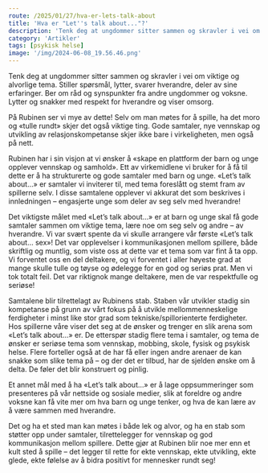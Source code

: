 ```yaml
---
route: /2025/01/27/hva-er-lets-talk-about
title: 'Hva er "Let''s talk about..."?'
description: 'Tenk deg at ungdommer sitter sammen og skravler i vei om viktige og alvorlige tema. Stiller spørsmål, lytter, svarer hverandre, deler av sine erfaringer. Ber om råd og synspunkter fra andre ungdommer og voksne. Lytter og snakker med respekt for hverandre og viser omsorg.'
category: 'Artikler'
tags: [psykisk helse]
image: '/img/2024-06-08_19.56.46.png'
---
```


Tenk deg at ungdommer sitter sammen og skravler i vei om viktige og alvorlige tema. Stiller spørsmål, lytter, svarer hverandre, deler av sine erfaringer. Ber om råd og synspunkter fra andre ungdommer og voksne. Lytter og snakker med respekt for hverandre og viser omsorg.

På Rubinen ser vi mye av dette! Selv om man møtes for å spille, ha det moro og «tulle rundt» skjer det også viktige ting. Gode samtaler, nye vennskap og utvikling av relasjonskompetanse skjer ikke bare i virkeligheten, men også på nett.

Rubinen har i sin visjon at vi ønsker å «skape en plattform der barn og unge opplever vennskap og samhold». Ett av virkemidlene vi bruker for å få til dette er å ha strukturerte og gode samtaler med barn og unge. «Let’s talk about…» er samtaler vi inviterer til, med tema foreslått og stemt fram av spillerne selv. I disse samtalene opplever vi akkurat det som beskrives i innledningen – engasjerte unge som deler av seg selv med hverandre!

Det viktigste målet med «Let’s talk about…» er at barn og unge skal få gode samtaler sammen om viktige tema, lære noe om seg selv og andre – av hverandre. Vi var svært spente da vi skulle arrangere vår første «Let’s talk about… sex»! Det var opplevelser i kommunikasjonen mellom spillere, både skriftlig og muntlig, som viste oss at dette var et tema som var fint å ta opp. Vi forventet oss en del deltakere, og vi forventet i aller høyeste grad at mange skulle tulle og tøyse og ødelegge for en god og seriøs prat. Men vi tok totalt feil. Det var riktignok mange deltakere, men de var respektfulle og seriøse!

Samtalene blir tilrettelagt av Rubinens stab. Staben vår utvikler stadig sin kompetanse på grunn av vårt fokus på å utvikle mellommenneskelige ferdigheter i minst like stor grad som tekniske/spillorienterte ferdigheter. Hos spillerne våre viser det seg at de ønsker og trenger en slik arena som «Let’s talk about…» er. De etterspør stadig flere tema i samtaler, og tema de ønsker er seriøse tema som vennskap, mobbing, skole, fysisk og psykisk helse. Flere forteller også at de har få eller ingen andre arenaer de kan snakke som slike tema på – og der det er tilbud, har de sjelden ønske om å delta. De føler det blir konstruert og pinlig.

Et annet mål med å ha «Let’s talk about…» er å lage oppsummeringer som presenteres på vår nettside og sosiale medier, slik at foreldre og andre voksne kan få vite mer om hva barn og unge tenker, og hva de kan lære av å være sammen med hverandre.

Det og ha et sted man kan møtes i både lek og alvor, og ha en stab som støtter opp under samtaler, tilrettelegger for vennskap og god kommunikasjon mellom spillere. Dette gjør at Rubinen blir noe mer enn et kult sted å spille – det legger til rette for ekte vennskap, ekte utvikling, ekte glede, ekte følelse av å bidra positivt for mennesker rundt seg!
